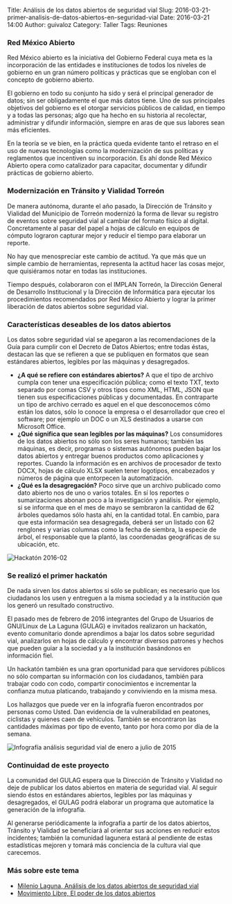 Title: Análisis de los datos abiertos de seguridad vial
Slug: 2016-03-21-primer-analisis-de-datos-abiertos-en-seguridad-vial
Date: 2016-03-21 14:00
Author: guivaloz
Category: Taller
Tags: Reuniones


### Red México Abierto

Red México abierto es la iniciativa del Gobierno Federal cuya meta es la incorporación de las entidades e instituciones de todos los niveles de gobierno en un gran número políticas y prácticas que se engloban con el concepto de gobierno abierto.

El gobierno en todo su conjunto ha sido y será el principal generador de datos; sin ser obligadamente el que más datos tiene. Uno de sus principales objetivos del gobierno es el otorgar servicios públicos de calidad, en tiempo y a todas las personas; algo que ha hecho en su historia al recolectar, administrar y difundir información, siempre en aras de que sus labores sean más eficientes.

En la teoría se ve bien, en la práctica queda evidente tanto el retraso en el uso de nuevas tecnologías como la modernización de sus políticas y reglamentos que incentiven su incorporación. Es ahí donde Red México Abierto opera como catalizador para capacitar, documentar y difundir prácticas de gobierno abierto.

### Modernización en Tránsito y Vialidad Torreón

De manera autónoma, durante el año pasado, la Dirección de Tránsito y Vialidad del Municipio de Torreón modernizó la forma de llevar su registro de eventos sobre seguridad vial al cambiar del formato físico al digital. Concretamente al pasar del papel a hojas de cálculo en equipos de cómputo lograron capturar mejor y reducir el tiempo para elaborar un reporte.

No hay que menospreciar este cambio de actitud. Ya que más que un simple cambio de herramientas, representa la actitud hacer las cosas mejor, que quisiéramos notar en todas las instituciones.

Tiempo después, colaboraron con el IMPLAN Torreón, la Dirección General de Desarrollo Institucional y la Dirección de Informática para ejecutar los procedimientos recomendados por Red México Abierto y lograr la primer liberación de datos abiertos sobre seguridad vial.

### Características deseables de los datos abiertos

Los datos sobre seguridad vial se apegaron a las recomendaciones de la Guía para cumplir con el Decreto de Datos Abiertos; entre todas éstas, destacan las que se refieren a que se publiquen en formatos que sean estándares abiertos, legibles por las máquinas y desagregados.

* **¿A qué se refiere con estándares abiertos?** A que el tipo de archivo cumpla con tener una especificación pública; como el texto TXT, texto separado por comas CSV y otros tipos como XML, HTML, JSON que tienen sus especificaciones públicas y documentadas. En contraparte un tipo de archivo cerrado es aquel en el que desconocemos cómo están los datos, sólo lo conoce la empresa o el desarrollador que creo el software; por ejemplo un DOC o un XLS destinados a usarse con Microsoft Office.
* **¿Qué significa que sean legibles por las máquinas?** Los consumidores de los datos abiertos no sólo son los seres humanos; también las máquinas, es decir, programas o sistemas autónomos pueden bajar los datos abiertos y entregar buenos productos como aplicaciones y reportes. Cuando la información es en archivos de procesador de texto DOCX, hojas de cálculo XLSX suelen tener logotipos, encabezados y números de página que entorpecen la automatización.
* **¿Qué es la desagregación?** Poco sirve que un archivo publicado como dato abierto nos de uno o varios totales. En sí los reportes o sumarizaciones abonan poco a la investigación y análisis. Por ejemplo, si se informa que en el mes de mayo se sembraron la cantidad de 62 árboles quedamos sólo hasta ahí, en la cantidad total. En cambio, para que esta información sea desagregada, deberá ser un listado con 62 renglones y varias columnas como la fecha de siembra, la especie de árbol, el responsable que la plantó, las coordenadas geográficas de su ubicación, etc.

<img class="img-fluid" src="{attach}2016-03-21-primer-analisis-de-datos-abiertos-en-seguridad-vial/hackaton-2016-02.jpg" alt="Hackatón 2016-02">

### Se realizó el primer hackatón

De nada sirven los datos abiertos si sólo se publican; es necesario que los ciudadanos los usen y entreguen a la misma sociedad y a la institución que los generó un resultado constructivo.

El pasado mes de febrero de 2016 integrantes del Grupo de Usuarios de GNU/Linux de La Laguna (GULAG) e invitados realizaron un hackatón, evento comunitario donde aprendimos a bajar los datos sobre seguridad vial, analizarlos en hojas de cálculo y encontrar diversos patrones y hechos que pueden guiar a la sociedad y a la institución basándonos en información fiel.

Un hackatón también es una gran oportunidad para que servidores públicos no sólo compartan su información con los ciudadanos, también para trabajar codo con codo, compartir conocimientos e incrementar la confianza mutua platicando, trabajando y conviviendo en la misma mesa.

Los hallazgos que puede ver en la infografía fueron encontrados por personas como Usted. Dan evidencia de la vulnerabilidad en peatones, ciclistas y quienes caen de vehículos. También se encontraron las cantidades máximas por tipo de evento, tanto por hora como por día de la semana.

<img class="img-fluid" src="{attach}2016-03-21-primer-analisis-de-datos-abiertos-en-seguridad-vial/seguridad-vial-infografia.jpg" alt="Infografía análisis seguridad vial de enero a julio de 2015">

### Continuidad de este proyecto

La comunidad del GULAG espera que la Dirección de Tránsito y Vialidad no deje de publicar los datos abiertos en materia de seguridad vial. Al seguir siendo éstos en estándares abiertos, legibles por las máquinas y desagregados, el GULAG podrá elaborar un programa que automatice la generación de la infografía.

Al generarse periódicamente la infografía a partir de los datos abiertos, Tránsito y Vialidad se beneficiará al orientar sus acciones en reducir estos incidentes; también la comunidad lagunera estará al pendiente de estas estadísticas mejoren y tomará más conciencia de la cultura vial que carecemos.

### Más sobre este tema

* [Milenio Laguna, Análisis de los datos abiertos de seguridad vial](http://www.milenio.com/region/IMPLAN_Torreon-Transito_y_Vialidad_Torreon-Eventos_sobre_seguridad_vial_0_704929590.html)
* [Movimiento Libre, El poder de los datos abiertos](http://www.movimientolibre.com/presentaciones/el-poder-de-los-datos-abiertos.html)
